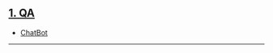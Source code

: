 
## [1. QA][1]
- [ChatBot][2]











---
[1]: https://github.com/Jie-Yuan/awesome-question-answering
[2]: https://github.com/warmheartli/ChatBotCourse
